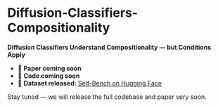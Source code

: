 # Diffusion-Classifiers-Compositionality

**Diffusion Classifiers Understand Compositionality — but Conditions Apply**

- 📄 **Paper coming soon** 
- 🚧 **Code coming soon**
- 📂 **Dataset released:** [Self-Bench on Hugging Face](https://huggingface.co/datasets/eugene6923/Self-Bench/tree/main/Self-Bench-Upload)

Stay tuned — we will release the full codebase and paper very soon.
